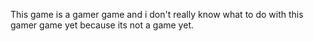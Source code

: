 This game is a gamer game and i don't really know what to do with this gamer game yet because its not a game yet.
